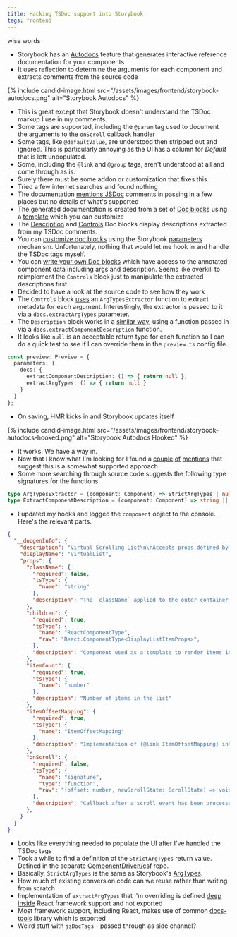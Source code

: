 ```yaml
---
title: Hacking TSDoc support into Storybook
tags: frontend
---
```


wise words

* Storybook has an [Autodocs](https://storybook.js.org/docs/writing-docs/autodocs) feature that generates interactive reference documentation for your components
* It uses reflection to determine the arguments for each component and extracts comments from the source code

{% include candid-image.html src="/assets/images/frontend/storybook-autodocs.png" alt="Storybook Autodocs" %}

* This is great except that Storybook doesn't understand the TSDoc markup I use in my comments. 
* Some tags are supported, including the `@param` tag used to document the arguments to the `onScroll` callback handler
* Some tags, like `@defaultValue`, are understood then stripped out and ignored. This is particularly annoying as the UI has a column for *Default* that is left unpopulated. 
* Some, including the `@link` and `@group` tags, aren't understood at all and come through as is.
* Surely there must be some addon or customization that fixes this
* Tried a few internet searches and found nothing
* The documentation [mentions JSDoc](https://storybook.js.org/docs/api/doc-blocks/doc-block-description) comments in passing in a few places but no details of what's supported
* The generated documentation is created from a set of [Doc blocks](https://storybook.js.org/docs/writing-docs/doc-blocks) using a [template](https://storybook.js.org/docs/writing-docs/autodocs#write-a-custom-template) which you can customize
* The [Description](https://storybook.js.org/docs/writing-docs/doc-blocks#description) and [Controls](https://storybook.js.org/docs/writing-docs/doc-blocks#controls) Doc blocks display descriptions extracted from my TSDoc comments.
* You can [customize doc blocks](https://storybook.js.org/docs/writing-docs/doc-blocks#customizing-doc-blocks) using the Storybook [parameters](https://storybook.js.org/docs/writing-stories/parameters) mechanism. Unfortunately, nothing that would let me hook in and handle the TSDoc tags myself.
* You can [write your own Doc blocks](https://storybook.js.org/docs/api/doc-blocks/doc-block-useof) which have access to the annotated component data including args and description. Seems like overkill to reimplement the `Controls` block just to manipulate the extracted descriptions first.
* Decided to have a look at the source code to see how they work
* The `Controls` block [uses](https://github.com/storybookjs/storybook/blob/next/code/lib/blocks/src/blocks/Controls.tsx) an `ArgTypesExtractor` function to extract metadata for each argument. Interestingly, the extractor is passed to it via a `docs.extractArgTypes` parameter.
* The  `Description` block works in a [similar way](https://github.com/storybookjs/storybook/blob/next/code/lib/blocks/src/blocks/Description.tsx), using a function passed in via a `docs.extractComponentDescription` function. 
* It looks like `null` is an acceptable return type for each function so I can do a quick test to see if I can override them in the `preview.ts` config file.

```ts
const preview: Preview = {
  parameters: {
    docs: {
      extractComponentDescription: () => { return null },
      extractArgTypes: () => { return null }
    }
  }
};
```

* On saving, HMR kicks in and Storybook updates itself

{% include candid-image.html src="/assets/images/frontend/storybook-autodocs-hooked.png" alt="Storybook Autodocs Hooked" %}

* It works. We have a way in.
* Now that I know what I'm looking for I found a [couple](https://github.com/storybookjs/storybook/discussions/28974) [of](https://github.com/storybookjs/storybook/issues/18376) [mentions](https://github.com/storybookjs/storybook/blob/4c298be2cfefea3a117d2924618f7da746d0b204/code/addons/docs/docs/recipes.md#migrating-from-notesinfo-addons) that suggest this is a somewhat supported approach.
* Some more searching through source code suggests the following type signatures for the functions

```ts
type ArgTypesExtractor = (component: Component) => StrictArgTypes | null;
type ExtractComponentDescription = (component: Component) => string || null;
```

* I updated my hooks and logged the `component` object to the console. Here's the relevant parts.

```json
{
  "__docgenInfo": {
    "description": "Virtual Scrolling List\n\nAccepts props defined by {@link VirtualListProps}. \nRefs are forwarded to {@link VirtualListProxy}. \nYou must pass a single instance of {@link DisplayListItem} as a child.\n@group Components",
    "displayName": "VirtualList",
    "props": {
      "className": {
        "required": false,
        "tsType": {
          "name": "string"
        },
        "description": "The `className` applied to the outer container element. Use when styling the entire component."
      },
      "children": {
        "required": true,
        "tsType": {
          "name": "ReactComponentType",
          "raw": "React.ComponentType<DisplayListItemProps>",
        },
        "description": "Component used as a template to render items in the list. Must implement {@link DisplayListItem} interface."
      },
      "itemCount": {
        "required": true,
        "tsType": {
          "name": "number"
        },
        "description": "Number of items in the list"
      },
      "itemOffsetMapping": {
        "required": true,
        "tsType": {
          "name": "ItemOffsetMapping"
        },
        "description": "Implementation of {@link ItemOffsetMapping} interface that defines size and offset to each item in the list\n\nUse {@link useFixedSizeItemOffsetMapping} or {@link useVariableSizeItemOffsetMapping} to create implementations\nfor common cases."
      },
      "onScroll": {
        "required": false,
        "tsType": {
          "name": "signature",
          "type": "function",
          "raw": "(offset: number, newScrollState: ScrollState) => void",
        },
        "description": "Callback after a scroll event has been processed and state updated but before rendering\n@param offset - Resulting overall offset. Can be passed to {@link ItemOffsetMapping} to determine top item.\n@param newScrollState - New {@link ScrollState} that will be used for rendering."
      },
    }
  }
}
```
* Looks like everything needed to populate the UI after I've handled the TSDoc tags
* Took a while to find a definition of the `StrictArgTypes` return value. Defined in the separate [ComponentDriven/csf](https://github.com/ComponentDriven/csf) repo.
* Basically, `StrictArgTypes` is the same as Storybook's [ArgTypes](https://storybook.js.org/docs/api/arg-types).
* How much of existing conversion code can we reuse rather than writing from scratch
* Implementation of `extractArgTypes` that I'm overriding is defined [deep inside](https://github.com/storybookjs/storybook/blob/next/code/renderers/react/src/docs/extractArgTypes.ts) React framework support and not exported
* Most framework support, including React, makes use of common [docs-tools](https://github.com/storybookjs/storybook/blob/next/code/core/src/docs-tools/README.md) library which is exported
* Weird stuff with `jsDocTags` - passed through as side channel?
